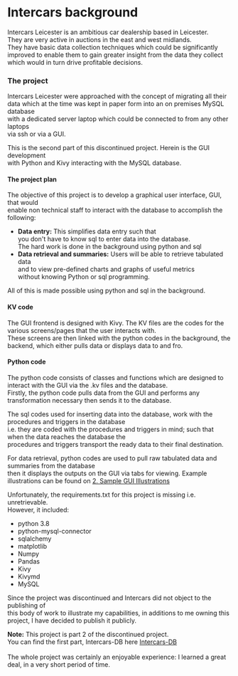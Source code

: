 <h1>Intercars background</h1>
<p>
Intercars Leicester is an ambitious car dealership based in Leicester.<br>
They are very active in auctions in the east and west midlands.<br>
They have basic data collection techniques which could be significantly<br>
improved to enable them to gain greater insight from the data they collect<br>
which would in turn drive profitable decisions.
</p>

<h3>The project</h3>
<p>
Intercars Leicester were approached with the concept of migrating all their<br>
data which at the time was kept in paper form into an on premises MySQL database<br>
with a dedicated server laptop which could be connected to from any other laptops<br>
via ssh or via a GUI.<br>

This is the second part of this discontinued project. Herein is the GUI development<br>
with Python and Kivy interacting with the MySQL database.

</p>

<h4>The project plan</h4>

<p>

The objective of this project is to develop a graphical user interface, GUI, that would<br>
enable non technical staff to interact with the database to accomplish the following:

<ul>

<li> <b>Data entry:</b> This simplifies data entry such that<br>you don't have to know sql to enter data into the database.<br>The hard work is done in the background using python and sql</li>
<li> <b>Data retrieval and summaries:</b> Users will be able to retrieve tabulated data<br>and to view pre-defined charts and graphs of useful metrics<br>without knowing Python or sql programming.</li>

</ul>

All of this is made possible using python and sql in the background.

</p>

<h4>KV code</h4>

<p>
The GUI frontend is designed with Kivy. The KV files are the codes for the various screens/pages that the user interacts with.<br>
These screens are then linked with the python codes in the background, the backend, which either pulls data or displays data to and fro.

</p>


<h4>Python code</h4>

<p>

The python code consists of classes and functions which are designed to interact with the GUI via the .kv files and the database.<br>
Firstly, the python code pulls data from the GUI and performs any transformation necessary then sends it to the database.<br>

The sql codes used for inserting data into the database, work with the procedures and triggers in the database<br>
i.e. they are coded with the procedures and triggers in mind; such that when the data reaches the database the<br>
procedures and triggers transport the ready data to their final destination.<br>

For data retrieval, python codes are used to pull raw tabulated data and summaries from the database<br>
then it displays the outputs on the GUI via tabs for viewing. Example illustrations can be found on <a href="">2. Sample GUI Illustrations</a>

<p>

Unfortunately, the requirements.txt for this project is missing i.e. unretrievable.<br>
However, it included:

<ul>

<li>python 3.8</li>
<li>python-mysql-connector</li>
<li>sqlalchemy</li>
<li>matplotlib</li>
<li>Numpy</li>
<li>Pandas</li>
<li>Kivy</li>
<li>Kivymd</li>
<li>MySQL</li>

</ul>

</p>


<p>
Since the project was discontinued and Intercars did not object to the publishing of<br>
this body of work to illustrate my capabilities, in additions to me owning this project,
I have decided to publish it publicly.

<b>Note:</b> This project is part 2 of the discontinued project.<br>
You can find the first part, Intercars-DB here <a href="https://github.com/ManunEbo/Intercars-DB">Intercars-DB</a>
<br><br>
The whole project was certainly an enjoyable experience: I learned a great deal, in a very short period of time.

</p>








